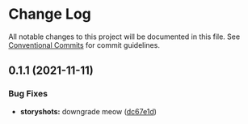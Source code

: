 # Change Log

All notable changes to this project will be documented in this file.
See [Conventional Commits](https://conventionalcommits.org) for commit guidelines.

## 0.1.1 (2021-11-11)


### Bug Fixes

* **storyshots:** downgrade meow ([dc67e1d](https://github.com/freshollie/fresh-configurator/commit/dc67e1dc7ec33d869a54076750c86077422bcee4))
